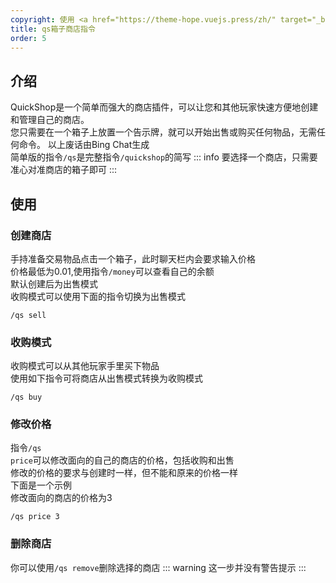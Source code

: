 ```yaml
---
copyright: 使用 <a href="https://theme-hope.vuejs.press/zh/" target="_blank">VuePress Theme Hope</a> 主题 | Copyleft© 2023 Craft233  <a href="https://icp.gov.moe/?keyword=20232336" target="_blank">萌ICP备20232336号</a>
title: qs箱子商店指令
order: 5
---
```

## 介绍
QuickShop是一个简单而强大的商店插件，可以让您和其他玩家快速方便地创建和管理自己的商店。  
您只需要在一个箱子上放置一个告示牌，就可以开始出售或购买任何物品，无需任何命令。
以上废话由Bing Chat生成  
简单版的指令<code>/qs</code>是完整指令<code>/quickshop</code>的简写
::: info
要选择一个商店，只需要准心对准商店的箱子即可
:::
## 使用
### 创建商店
手持准备交易物品点击一个箱子，此时聊天栏内会要求输入价格  
价格最低为0.01,使用指令<code>/money</code>可以查看自己的余额  
默认创建后为出售模式  
收购模式可以使用下面的指令切换为出售模式  
```
/qs sell
```
### 收购模式
收购模式可以从其他玩家手里买下物品  
使用如下指令可将商店从出售模式转换为收购模式  
```
/qs buy
```

### 修改价格
指令<code>/qs price</code>可以修改面向的自己的商店的价格，包括收购和出售  
修改的价格的要求与创建时一样，但不能和原来的价格一样  
下面是一个示例  
修改面向的商店的价格为3
```
/qs price 3
```

### 删除商店
你可以使用<code>/qs remove</code>删除选择的商店
::: warning
这一步并没有警告提示
:::  
